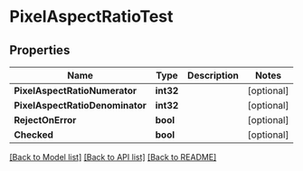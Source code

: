 # PixelAspectRatioTest

## Properties

Name | Type | Description | Notes
------------ | ------------- | ------------- | -------------
**PixelAspectRatioNumerator** | **int32** |  | [optional] 
**PixelAspectRatioDenominator** | **int32** |  | [optional] 
**RejectOnError** | **bool** |  | [optional] 
**Checked** | **bool** |  | [optional] 

[[Back to Model list]](../README.md#documentation-for-models) [[Back to API list]](../README.md#documentation-for-api-endpoints) [[Back to README]](../README.md)


